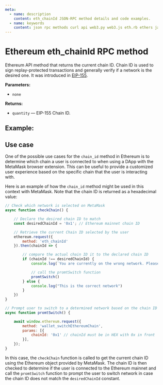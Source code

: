 ```yaml
---
meta:
  - name: description
    content: eth_chainId JSON-RPC method details and code examples.
  - name: keywords
    content: json rpc methods curl api web3.py web3.js eth.rb ethers javascript python ruby ethereum
---
```


# Ethereum eth_chainId RPC method

Ethereum API method that returns the current chain ID. Chain ID is used to sign replay-protected transactions and generally verify if a network is the desired one. It was introduced in [EIP-155](https://eips.ethereum.org/EIPS/eip-155).

**Parameters:**

* `none`

**Returns:**

* `quantity` — EIP-155 Chain ID.

## Example:

<CodeSwitcher :languages="{js:'web3.js', eth:'ethers.js', py:'web3.py', rb:'eth.rb', cr:'cURL'}">
<template v-slot:js>

``` js
const Web3 = require("web3");
const node_url = "CHAINSTACK_NODE_URL";
const web3 = new Web3(node_url);

web3.eth.getChainId((err, chain) => {
    console.log(chain)
})
```

</template>
<template v-slot:eth>

``` js
const ethers = require('ethers');
const node_url = "CHAINSTACK_NODE_URL";
const provider = new ethers.providers.JsonRpcProvider(node_url);

const eth_chainId = async () => {
    const chain_Id = await provider.send("eth_chainId");
    console.log(chain_Id);
  };

eth_chainId();
```

</template>
<template v-slot:py>

``` py
from web3 import Web3  
node_url = "CHAINSTACK_NODE_URL"  

web3 = Web3(Web3.HTTPProvider(node_url))
print(web3.eth.chain_id)  
```

</template>
<template v-slot:rb>

``` rb
require "eth"
client = Eth::Client.create "CHAINSTACK_NODE_URL"
response = client.chain_id
puts response
```

</template>
<template v-slot:cr>

``` sh
curl -X POST "CHAINSTACK_NODE_URL" \
  -H "Content-Type: application/json" \
  --data '{"method":"eth_chainId","params":[],"id":1,"jsonrpc":"2.0"}'
```

</template>
</CodeSwitcher>

## Use case

One of the possible use cases for the `chain_id` method in Ethereum is to determine which chain a user is connected to when using a DApp with the MetaMask browser extension. This can be useful to provide a customized user experience based on the specific chain that the user is interacting with.

Here is an example of how the `chain_id` method might be used in this context with MetaMask. Note that the chain ID is returned as a hexadecimal value:

```js
// Check which network is selected on MetaMask
async function checkChain() {

    // Declare the desired chain ID to match
    const desiredChainId = '0x1'; // Ethereum mainnet chain ID

    // Retrieve the current Chain ID selected by the user
    ethereum.request({
        method: 'eth_chainId'
    }).then(chainId => {

        // compare the actual chain ID it to the declared chain ID
        if (chainId !== desiredChainId) {
            console.log(`You are currently on the wrong network. Please switch to the mainnet.`);

            // call the promtSwitch function
            promtSwitch()
        } else {
            console.log("This is the correct network")
        }
    })
}

// Prompt user to switch to a determined network based on the chain ID
async function promtSwitch() {

    await window.ethereum.request({
        method: 'wallet_switchEthereumChain',
        params: [{
            chainId: '0x1' // chainId must be in HEX with 0x in front
        }],
    });
}
```

In this case, the `checkChain` function is called to get the current chain ID using the Ethereum object provided by MetaMask. The chain ID is then checked to determine if the user is connected to the Ethereum mainnet and call the `promtSwitch` function to prompt the user to switch network in case the chain ID does not match the `desiredChainId` constant.
